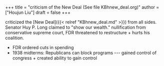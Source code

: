 +++
title = "criticism of the New Deal (See file KBhnew_deal.org)"
author = ["Houjun Liu"]
draft = false
+++

criticized the [New Deal]({{< relref "KBhnew_deal.md" >}}) from all sides. Senator Huy P. Long claimed to "show our wealth." nullification from conservative supreme court, FDR threatened to restructure + hurts his coalition.

-   FDR ordered cuts in spending
-   1938 midterms: Republicans can block programs --- gained control of congress + created ability to gain control